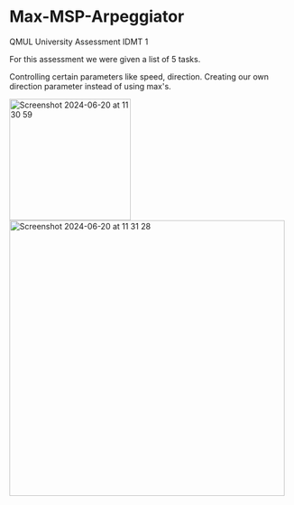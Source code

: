 # Max-MSP-Arpeggiator
QMUL University Assessment IDMT 1

For this assessment we were given a list of 5 tasks.

Controlling certain parameters like speed, direction.
Creating our own direction parameter instead of using max's. 


<img width="215" alt="Screenshot 2024-06-20 at 11 30 59" src="https://github.com/Bastow2000/Max-MSP-Arpeggiator/assets/77554338/63c68105-50fa-4c3a-acdc-297514d80ecf">

<img width="488" alt="Screenshot 2024-06-20 at 11 31 28" src="https://github.com/Bastow2000/Max-MSP-Arpeggiator/assets/77554338/986b5f4a-a27a-46c4-90a2-2037aedd015d">
